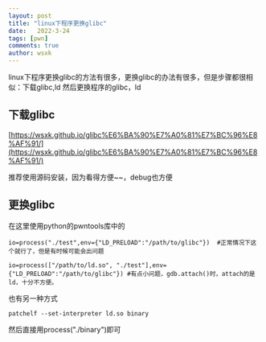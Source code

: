 ```yaml
---
layout: post
title: "linux下程序更换glibc"
date:   2022-3-24
tags: [pwn]
comments: true
author: wsxk
---
```


linux下程序更换glibc的方法有很多，更换glibc的办法有很多，但是步骤都很相似：下载glibc,ld 然后更换程序的glibc，ld

## 下载glibc

[https://wsxk.github.io/glibc%E6%BA%90%E7%A0%81%E7%BC%96%E8%AF%91/](https://wsxk.github.io/glibc%E6%BA%90%E7%A0%81%E7%BC%96%E8%AF%91/)

推荐使用源码安装，因为看得方便~~，debug也方便

## 更换glibc

在这里使用python的pwntools库中的

    io=process("./test",env={"LD_PRELOAD":"/path/to/glibc"})  #正常情况下这个就行了，但是有时候可能会出问题

    io=process(["/path/to/ld.so", "./test"],env={"LD_PRELOAD":"/path/to/glibc"}) #有点小问题，gdb.attach()时，attach的是ld，十分不方便。

也有另一种方式

    patchelf --set-interpreter ld.so binary

然后直接用process("./binary")即可



